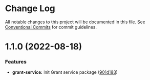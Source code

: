 # Change Log

All notable changes to this project will be documented in this file.
See [Conventional Commits](https://conventionalcommits.org) for commit guidelines.

# 1.1.0 (2022-08-18)


### Features

* **grant-service:** Init Grant service package ([901d183](https://github.com/detechworld/tto-packages/commit/901d183aaaa8752a3220bc68e76ea83f8ce77f66))
